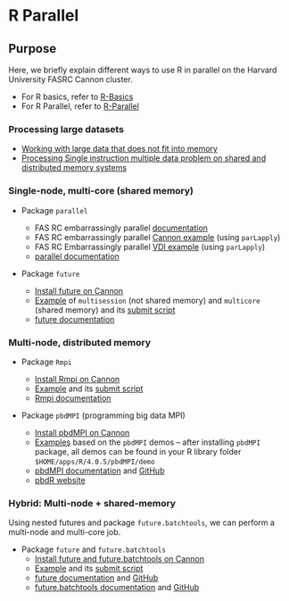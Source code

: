 # R Parallel

## Purpose

Here, we briefly explain different ways to use R in parallel on the Harvard University FASRC Cannon cluster.


* For R basics, refer to [R-Basics](https://docs.rc.fas.harvard.edu/kb/r-basics/)
* For R Parallel, refer to [R-Parallel](https://docs.rc.fas.harvard.edu/kb/r-parallel/)

### Processing large datasets

* [Working with large data that does not fit into memory](Large_Data_Processing_R/data_format/NYC_lyft.md)
* [Processing Single instruction multiple data problem on shared and distributed memory systems](Large_Data_Processing_R/parallel_computation/R_embarrassingly_parallel.md)


### Single-node, multi-core (shared memory)

* Package `parallel`
  * FAS RC embarrassingly parallel [documentation](Large_Data_Processing_R/parallel_computation/R_embarrassingly_parallel.md)
  * FAS RC embarrassingly parallel [Cannon example](Large_Data_Processing_R/parallel_computation/R/2_compute_pi_parLapply.R) (using `parLapply`)
  * FAS RC Embarrassingly parallel [VDI example](Large_Data_Processing_R/parallel_computation/R_parLapply_vdi.md) (using `parLapply`)
  * [parallel documentation](https://rdrr.io/r/parallel/parallel-package.html)

* Package `future`
  * [Install future on Cannon](future/README.md)
  * [Example](future/future_slow_square.R) of `multisession` (not shared memory) and `multicore` (shared memory) and its [submit script](future/run_future.sbatch)
  * [future documentation](https://future.futureverse.org/)
 
### Multi-node, distributed memory

* Package `Rmpi`
  * [Install Rmpi on Cannon](Rmpi/README.md)
  * [Example](Rmpi/mpi_test.R) and its [submit script](Rmpi/run.sbatch)
  * [Rmpi documentation](https://cran.r-project.org/web/packages/Rmpi/index.html)

* Package `pbdMPI` (programming big data MPI) 
  * [Install pbdMPI on Cannon](pbdMPI/README.md)
  * [Examples](pbdMPI/README.md) based on the `pbdMPI` demos – after installing `pbdMPI` package, all demos can be found in your R library folder `$HOME/apps/R/4.0.5/pbdMPI/demo`
  * [pbdMPI documentation](https://rdrr.io/cran/pbdMPI/) and [GitHub](https://github.com/RBigData/pbdMPI)
  * [pbdR website](https://pbdr.org/packages.html)

### Hybrid: Multi-node + shared-memory

Using nested futures and package `future.batchtools`, we can perform a multi-node and multi-core job.

* Package `future` and `future.batchtools`
  * [Install future and future.batchtools on Cannon](future/README.md)
  * [Example](future/future_hybrid.R) and its [submit script](future/run_hybrid.sbatch)
  * [future documentation](https://future.futureverse.org/) and [GitHub](https://github.com/HenrikBengtsson/future)
  * [future.batchtools documentation](https://future.batchtools.futureverse.org/) and [GitHub](https://github.com/HenrikBengtsson/future.batchtools)

